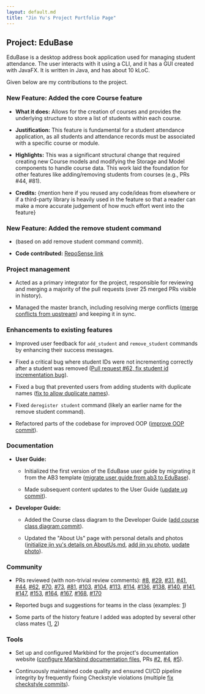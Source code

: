 ```yaml
---
layout: default.md
title: "Jin Yu's Project Portfolio Page"
---
```


## Project: EduBase

EduBase is a desktop address book application used for managing student attendance. The user interacts with it using a CLI, and it has a GUI created with JavaFX. It is written in Java, and has about 10 kLoC.

Given below are my contributions to the project.

### New Feature: Added the core Course feature

* **What it does:** Allows for the creation of courses and provides the underlying structure to store a list of students within each course.

* **Justification:** This feature is fundamental for a student attendance application, as all students and attendance records must be associated with a specific course or module.

* **Highlights:** This was a significant structural change that required creating new Course models and modifying the Storage and Model components to handle course data. This work laid the foundation for other features like adding/removing students from courses (e.g., PRs #44, #81).

* **Credits:** {mention here if you reused any code/ideas from elsewhere or if a third-party library is heavily used in the feature so that a reader can make a more accurate judgement of how much effort went into the feature}

### New Feature: Added the remove student command

* (based on add remove student command commit).

* **Code contributed:** [RepoSense link](https://github.com/AY2526S1-CS2103T-T13-4/tp)

### Project management

* Acted as a primary integrator for the project, responsible for reviewing and merging a majority of the pull requests (over 25 merged PRs visible in history).

* Managed the master branch, including resolving merge conflicts ([merge conflicts from upstream](https://github.com/AY2526S1-CS2103T-T13-4/tp/commits/main)) and keeping it in sync.

### Enhancements to existing features

* Improved user feedback for `add_student` and `remove_student` commands by enhancing their success messages.

* Fixed a critical bug where student IDs were not incrementing correctly after a student was removed ([Pull request #62, fix student id incrementation bug](https://github.com/AY2526S1-CS2103T-T13-4/tp/pull/62)).

* Fixed a bug that prevented users from adding students with duplicate names ([fix to allow duplicate names](https://github.com/AY2526S1-CS2103T-T13-4/tp/commits/main)).

* Fixed `deregister student` command (likely an earlier name for the remove student command).

* Refactored parts of the codebase for improved OOP ([improve OOP commit](https://github.com/AY2526S1-CS2103T-T13-4/tp/commits/main)).

### Documentation

* **User Guide:**

  * Initialized the first version of the EduBase user guide by migrating it from the AB3 template ([migrate user guide from ab3 to EduBase](https://github.com/AY2526S1-CS2103T-T13-4/tp/commits/main)).

  * Made subsequent content updates to the User Guide ([update ug commit](https://github.com/AY2526S1-CS2103T-T13-4/tp/commits/main)).

* **Developer Guide:**

  * Added the Course class diagram to the Developer Guide ([add course class diagram commit](https://github.com/AY2526S1-CS2103T-T13-4/tp/commits/main)).

  * Updated the "About Us" page with personal details and photos ([initialize jin yu's details on AboutUs.md](https://github.com/AY2526S1-CS2103T-T13-4/tp/commits/main), [add jin yu photo](https://github.com/AY2526S1-CS2103T-T13-4/tp/commits/main), [update photo](https://github.com/AY2526S1-CS2103T-T13-4/tp/commits/main)).

### Community

* PRs reviewed (with non-trivial review comments): [#8](https://github.com/AY2526S1-CS2103T-T13-4/tp/pull/8), [#29](https://github.com/AY2526S1-CS2103T-T13-4/tp/pull/29), [#31](https://github.com/AY2526S1-CS2103T-T13-4/tp/pull/31), [#41](https://github.com/AY2526S1-CS2103T-T13-4/tp/pull/41), [#44](https://github.com/AY2526S1-CS2103T-T13-4/tp/pull/44), [#62](https://github.com/AY2526S1-CS2103T-T13-4/tp/pull/62), [#70](https://github.com/AY2526S1-CS2103T-T13-4/tp/pull/70), [#73](https://github.com/AY2526S1-CS2103T-T13-4/tp/pull/73), [#81](https://github.com/AY2526S1-CS2103T-T13-4/tp/pull/81), [#103](https->://github.com/AY2526S1-CS2103T-T13-4/tp/pull/103), [#104](https://github.com/AY2526S1-CS2103T-T13-4/tp/pull/104), [#113](https://github.com/AY2526S1-CS2103T-T13-4/tp/pull/113), [#114](https://github.com/AY2526S1-CS2103T-T13-4/tp/pull/114), [#136](https://github.com/AY2526S1-CS2103T-T13-4/tp/pull/136), [#138](https://github.com/AY2526S1-CS2103T-T13-4/tp/pull/138), [#140](https://github.com/AY2526S1-CS2103T-T13-4/tp/pull/140), [#141](https://github.com/AY2526S1-CS2103T-T13-4/tp/pull/141), [#147](https://github.com/AY2526S1-CS2103T-T13-4/tp/pull/147), [#153](https://github.com/AY2526S1-CS2103T-T13-4/tp/pull/153), [#164](https://github.com/AY2526S1-CS2103T-T13-4/tp/pull/164), [#167](https://github.com/AY2526S1-CS2103T-T13-4/tp/pull/167), [#168](https://github.com/AY2526S1-CS2103T-T13-4/tp/pull/168), [#170](https://github.com/AY2526S1-CS2103T-T13-4/tp/pull/170)

* Reported bugs and suggestions for teams in the class (examples: [1](https://github.com/AY2526S1-CS2103T-T13-4/tp/issues?q=is%3Aissue%20state%3Aclosed%20assignee%3ABeastarz))

* Some parts of the history feature I added was adopted by several other class mates ([1](https://github.com/AY2526S1-CS2103T-T13-4/tp), [2](https://github.com/AY2526S1-CS2103T-T13-4/tp))

### Tools

* Set up and configured Markbind for the project's documentation website ([configure Markbind documentation files](https://github.com/AY2526S1-CS2103T-T13-4/tp/commits/main), PRs [#2](https://github.com/AY2526S1-CS2103T-T13-4/tp/pull/2), [#4](httpss://github.com/AY2526S1-CS2103T-T13-4/tp/pull/4), [#5](httpss://github.com/AY2526S1-CS2103T-T13-4/tp/pull/5)).

* Continuously maintained code quality and ensured CI/CD pipeline integrity by frequently fixing Checkstyle violations (multiple [fix checkstyle commits](https://github.com/AY2526S1-CS2103T-T13-4/tp/commits/main)).
